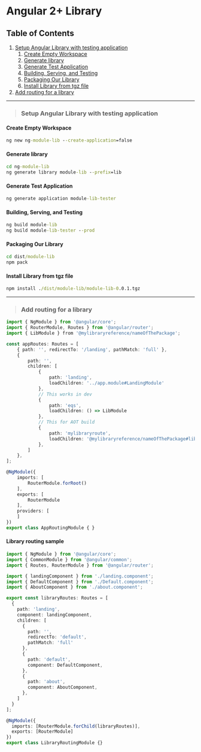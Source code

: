 # Angular 2+ Library

## Table of Contents
1. [Setup Angular Library with testing application](#Setup-Angular-Library-with-testing-application)
   1. [Create Empty Workspace](#Create-Empty-Workspace)
   1. [Generate library](#Generate-library)
   1. [Generate Test Application](#Generate-Test-Application)
   1. [Building, Serving, and Testing](#Building,-Serving,-and-Testing)
   1. [Packaging Our Library](#Packaging-Our-Library)
   1. [Install Library from tgz file](#Install-Library-from-tgz-file)
1. [Add routing for a library](#Add-routing-for-a-library)


---
> ### Setup Angular Library with testing application

#### Create Empty Workspace
```cmd
ng new ng-module-lib --create-application=false
```

#### Generate library
```cmd
cd ng-module-lib
ng generate library module-lib --prefix=lib
```
#### Generate Test Application
```cmd
ng generate application module-lib-tester
```

#### Building, Serving, and Testing
```cmd
ng build module-lib
ng build module-lib-tester --prod
```
#### Packaging Our Library
```cmd
cd dist/module-lib
npm pack
```
#### Install Library from tgz file
```cmd
npm install ./dist/module-lib/module-lib-0.0.1.tgz
```

---
> ### Add routing for a library
```ts
import { NgModule } from '@angular/core';
import { RouterModule, Routes } from '@angular/router';
import { LibModule } from '@mylibraryreference/nameOfThePackage';

const appRoutes: Routes = [
    { path: '', redirectTo: '/landing', pathMatch: 'full' },
    {
        path: '',
        children: [
            {
                path: 'landing',
                loadChildren: '../app.module#LandingModule'
            },
            // This works in dev
            {
                path: 'eqs',
                loadChildren: () => LibModule
            },
            // This for AOT build
            {
                path: 'mylibraryroute',
                loadChildren: '@mylibraryreference/nameOfThePackage#libraryModule'
            },
        ]
    },
];

@NgModule({
    imports: [
        RouterModule.forRoot()
    ],
    exports: [
        RouterModule
    ],
    providers: [
    ]
})
export class AppRoutingModule { }
```
#### Library routing sample
```ts
import { NgModule } from '@angular/core';
import { CommonModule } from '@angular/common';
import { Routes, RouterModule } from '@angular/router';

import { landingComponent } from './landing.component';
import { DefaultComponent } from './Default.component';
import { AboutComponent } from './about.component';

export const libraryRoutes: Routes = [
  {
    path: 'landing',
    component: landingComponent,
    children: [
      {
        path: '',
        redirectTo: 'default',
        pathMatch: 'full'
      },
      {
        path: 'default',
        component: DefaultComponent,
      },
      {
        path: 'about',
        component: AboutComponent,
      },
    ]
  }
];

@NgModule({
  imports: [RouterModule.forChild(libraryRoutes)],
  exports: [RouterModule]
})
export class LibraryRoutingModule {}
```
